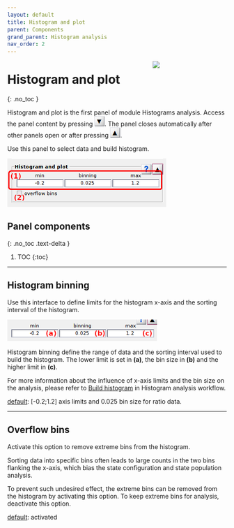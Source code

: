 ```yaml
---
layout: default
title: Histogram and plot
parent: Components
grand_parent: Histogram analysis
nav_order: 2
---
```


<img src="../../assets/images/logos/logo-histogram-analysis_400px.png" width="170" style="float:right; margin-left: 15px;"/>

# Histogram and plot
{: .no_toc }

Histogram and plot is the first panel of module Histograms analysis. 
Access the panel content by pressing 
![Bottom arrow](../../assets/images/gui/interface-but-bottomarrow.png). 
The panel closes automatically after other panels open or after pressing 
![Top arrow](../../assets/images/gui/interface-but-toparrow.png). 

Use this panel to select data and build histogram.

<a class="plain" href="../../assets/images/gui/HA-panel-plot.png"><img src="../../assets/images/gui/HA-panel-plot.png" style="max-width: 365px;"/></a>

## Panel components
{: .no_toc .text-delta }

1. TOC
{:toc}


---

## Histogram binning

Use this interface to define limits for the histogram x-axis and the sorting interval of the histogram.

<img src="../../assets/images/gui/HA-panel-plot-bounds.png" style="max-width: 344px;"/>

Histogram binning define the range of data and the sorting interval used to build the histogram. 
The lower limit is set in **(a)**, the bin size in **(b)** and the higher limit in **(c)**.

For more information about the influence of x-axis limits and the bin size on the analysis, please refer to 
[Build histogram](../workflow.html#build-histogram) in Histogram analysis workflow.

<u>default</u>: [-0.2;1.2] axis limits and 0.025 bin size for ratio data.


---

## Overflow bins

Activate this option to remove extreme bins from the histogram.

Sorting data into specific bins often leads to large counts in the two bins flanking the x-axis, which bias the state configuration and state population analysis. 

To prevent such undesired effect, the extreme bins can be removed from the histogram by activating this option. 
To keep extreme bins for analysis, deactivate this option.

<u>default</u>: activated

